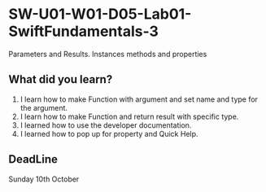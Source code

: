 # SW-U01-W01-D05-Lab01-SwiftFundamentals-3
Parameters and Results. Instances methods and properties

## What did you learn?
1. I learn how to make Function with argument and set name and type for the argument.
2. I learn how to make Function and return result with specific type.
3. I learned how to use the developer documentation.
4. I learned how to pop up for property and Quick Help.



## DeadLine 
Sunday 10th October
